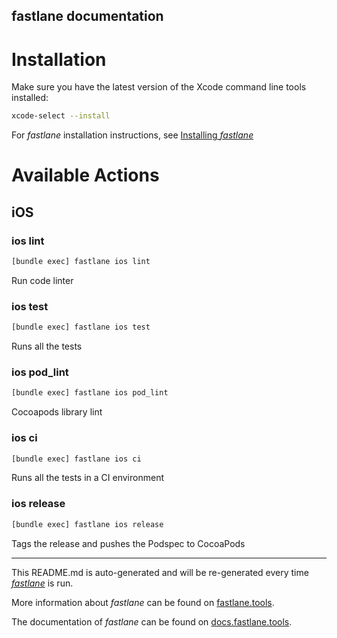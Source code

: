 fastlane documentation
----

# Installation

Make sure you have the latest version of the Xcode command line tools installed:

```sh
xcode-select --install
```

For _fastlane_ installation instructions, see [Installing _fastlane_](https://docs.fastlane.tools/#installing-fastlane)

# Available Actions

## iOS

### ios lint

```sh
[bundle exec] fastlane ios lint
```

Run code linter

### ios test

```sh
[bundle exec] fastlane ios test
```

Runs all the tests

### ios pod_lint

```sh
[bundle exec] fastlane ios pod_lint
```

Cocoapods library lint

### ios ci

```sh
[bundle exec] fastlane ios ci
```

Runs all the tests in a CI environment

### ios release

```sh
[bundle exec] fastlane ios release
```

Tags the release and pushes the Podspec to CocoaPods

----

This README.md is auto-generated and will be re-generated every time [_fastlane_](https://fastlane.tools) is run.

More information about _fastlane_ can be found on [fastlane.tools](https://fastlane.tools).

The documentation of _fastlane_ can be found on [docs.fastlane.tools](https://docs.fastlane.tools).
